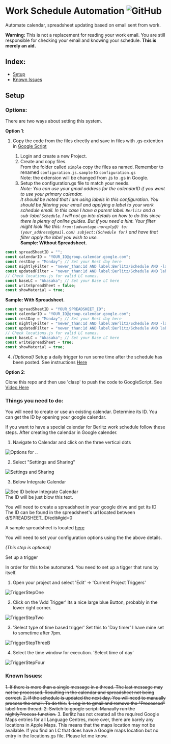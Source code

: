 # Work Schedule Automation ![GitHub](https://img.shields.io/github/license/Bas-Man/WorkScheduleAutomation)

Automate calendar, spreadsheet updating based on email sent from work.

**Warning:** This is not a replacement for reading your work email. You are still responsible for checking your email and knowing your schedule.
**This is merely an aid.**

## Index:
- [Setup](#setup)
- [Known Issues](#known-issues)

## <a name="setup"></a>Setup

### Options:
There are two ways about setting this system.

**Option 1**:
1. Copy the code from the files directly and save in files with .gs extention in [Google Script](https://script.google.com)

   1. Login and create a new Project.
   2. Create and copy files.\
    From the folder called `simple` copy the files as named. Remember to renamed `configuration.js.sample` to `configuration.gs`\
     Note: the extension will be changed from .js to .gs in Google.
   3. Setup the configuration.gs file to match your needs. \
   *Note: You can use your gmail address for the calendarID if you want to use your primary calendar.* \
   *It should be noted that I am using labels in this configuration. You should be filtering your email and applying a label to your work schedule email. In this case I have a parent label: `Berlitz` and a sub-label `Schedule`. I will not go into details on how to do this since there is plenty of online guides. But if you need a hint. Your filter might look like this: `from:(advantage-noreply@) to:(your_address@gmail.com) subject:(Schedule for)` and have that filter apply the label you wish to use.* \
   **Sample: Without Spreadsheet.**
  ```js
  const spreadSheetID = "";
  const calendarID = "YOUR_ID@group.calendar.google.com";
  const restDay = "Monday"; // Set your Rest day here
  const nightlyFilter = "newer_than:1d AND label:Berlitz/Schedule AND -label:ProcessedSchedule";
  const updatedFilter = "newer_than:1d AND label:Berlitz/Schedule AND label:ProcessedSchedule";
  // Check locations.js for valid LC names.
  const baseLC = "Akasaka"; // Set your Base LC here
  const writeSpreadSheet = false;
  const showMaterial = true;
  ```
   **Sample: With Spreadsheet.**
  ```js
  const spreadSheetID = "YOUR_SPREADSHEET_ID";
  const calendarID = "YOUR_ID@group.calendar.google.com";
  const restDay = "Monday"; // Set your Rest day here
  const nightlyFilter = "newer_than:1d AND label:Berlitz/Schedule AND -label:ProcessedSchedule";
  const updatedFilter = "newer_than:1d AND label:Berlitz/Schedule AND label:ProcessedSchedule";
  // Check locations.js for valid LC names.
  const baseLC = "Akasaka"; // Set your Base LC here
  const writeSpreadSheet = true;
  const showMaterial = true;
  ```
   4. *(Optional)* Setup a daily trigger to run some time after the schedule has been posted. See instructions [Here](#trigger)

**Option 2**:

 Clone this repo and then use 'clasp' to push the code to GoogleScript. See [Video Here](https://www.youtube.com/watch?v=V_7kvwcZf_c)

### Things you need to do:

You will need to create or use an existing calendar. Determine its ID. You can get the ID by opening your google calendar.

If you want to have a special calendar for Berlitz work schedule follow these steps. After creating the calendar in Google calender.

1. Navigate to Calendar and click on the three vertical dots

![Options for ..](../media/Resources/ScreenOne.png?raw=true)

2. Select "Settings and Sharing"

![Settings and Sharing](../media/Resources/ScreenTwo.png?raw=true)

3. Below Integrate Calendar

![See ID below Integrate Calendar](../media/Resources/ScreenThree.png?raw=true) \
The ID will be just blow this text.

You will need to create a spreadsheet in your google drive and get its ID
The ID can be found in the spreadsheet's url located between d/SPREADSHEET_ID/edit#gid=0

A sample spreadsheet is located [here](https://docs.google.com/spreadsheets/d/1tRVtJX-2Bsn7vXIexK3Dtop5ko2BiFF2Hp83wuJrtPI/edit?usp=sharing)

You will need to set your configuration options using the the above details.

*(This step is optional)*

<a name="trigger"></a>Set up a trigger

In order for this to be automated. You need to set up a tigger that runs by itself.

1. Open your project and select 'Edit' -> 'Current Project Triggers'

![TriggerStepOne](../media/Resources/TriggerStepOne.png?raw=true)

2. Click on the 'Add Trigger' Its a nice large blue Button, probably in the lower right corner.

![TriggerStepTwo](../media/Resources/TriggerStepTwo.png?raw=true)

3. 'Select type of time based trigger' Set this to 'Day timer' I have mine set to sometime after 7pm.

![TriggerStepThreeB](../media/Resources/TriggerStepThreeB.png?raw=true)

4. Select the time window for execution. 'Select time of day'

![TriggerStepFour](../media/Resources/TriggerStepFour.png?raw=true)

### <a name="known-issues"></a>Known Issues:
~~1. If there is more than a single message in a thread. The last message may not be processed. Resulting in the calendar and spreadsheet not being correct.~~
~~2. If the schedule is updated the next day. You will need to manually process the email. To do this.~~
  ~~1. Log in to gmail and remove the "Processed"  label from thread.~~
  ~~2. Switch to google script. Manaully run the nightlyProcess function.~~
3. Berlitz has not created all the required Google Maps entries for all Language Centres, more over, there are barely any locations in Apple Maps. This means that the maps location may not be available. If you find an LC that does have a Google maps location but no entry in the locations.gs file. Please let me know.
